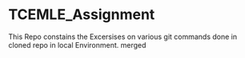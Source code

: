 # TCEMLE_Assignment
This Repo constains the Excersises on various git commands done in cloned repo in local Environment.
merged
